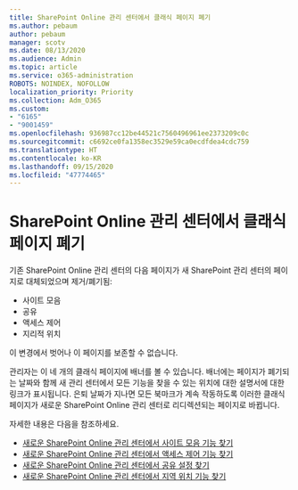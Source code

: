 ```yaml
---
title: SharePoint Online 관리 센터에서 클래식 페이지 폐기
ms.author: pebaum
author: pebaum
manager: scotv
ms.date: 08/13/2020
ms.audience: Admin
ms.topic: article
ms.service: o365-administration
ROBOTS: NOINDEX, NOFOLLOW
localization_priority: Priority
ms.collection: Adm_O365
ms.custom:
- "6165"
- "9001459"
ms.openlocfilehash: 936987cc12be44521c7560496961ee2373209c0c
ms.sourcegitcommit: c6692ce0fa1358ec3529e59ca0ecdfdea4cdc759
ms.translationtype: HT
ms.contentlocale: ko-KR
ms.lasthandoff: 09/15/2020
ms.locfileid: "47774465"
---
```

# <a name="retire-classic-pages-in-sharepoint-admin-center"></a>SharePoint Online 관리 센터에서 클래식 페이지 폐기

기존 SharePoint Online 관리 센터의 다음 페이지가 새 SharePoint 관리 센터의 페이지로 대체되었으며 제거/폐기됨: 

- 사이트 모음 
- 공유
- 액세스 제어
- 지리적 위치

이 변경에서 벗어나 이 페이지를 보존할 수 없습니다.

관리자는 이 네 개의 클래식 페이지에 배너를 볼 수 있습니다. 배너에는 페이지가 폐기되는 날짜와 함께 새 관리 센터에서 모든 기능을 찾을 수 있는 위치에 대한 설명서에 대한 링크가 표시됩니다. 은퇴 날짜가 지나면 모든 북마크가 계속 작동하도록 이러한 클래식 페이지가 새로운 SharePoint Online 관리 센터로 리디렉션되는 페이지로 바뀝니다.
  
자세한 내용은 다음을 참조하세요.

- [새로운 SharePoint Online 관리 센터에서 사이트 모음 기능 찾기](https://docs.microsoft.com/sharepoint/site-collections-page)
- [새로운 SharePoint Online 관리 센터에서 액세스 제어 기능 찾기](https://docs.microsoft.com/sharepoint/control-access)
- [새로운 SharePoint Online 관리 센터에서 공유 설정 찾기](https://docs.microsoft.com/sharepoint/sharing-settings)
- [새로운 SharePoint Online 관리 센터에서 지역 위치 기능 찾기](https://docs.microsoft.com/sharepoint/manage-geo-locations)